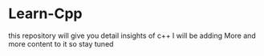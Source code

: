 # Learn-Cpp
this repository will give you detail insights of c++ 
I will be adding More and more content to it so stay tuned
